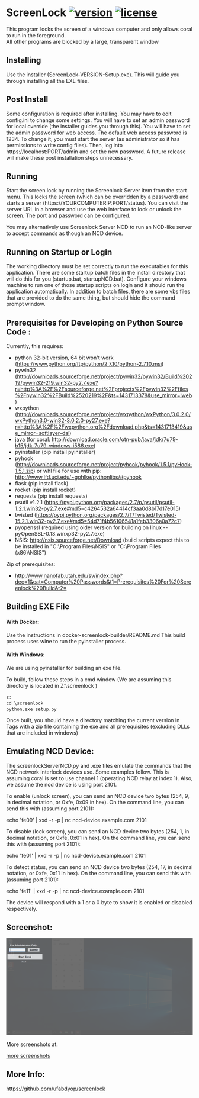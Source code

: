 # ScreenLock  [![version][version-badge]][CHANGELOG] [![license][license-badge]][LICENSE] 

This program locks the screen of a windows computer and only allows coral to run in the foreground.  
All other programs are blocked by a large, transparent window

## Installing
Use the installer (ScreenLock-VERSION-Setup.exe).  This will guide you through installing all the EXE files.

## Post Install
Some configuration is required after installing.  You may have to edit config.ini to change some settings.
You will have to set an admin password for local override (the installer guides you through this). You
will have to set the admin password for web access.  The default web access password is 1234.  To change it,
you must start the server (as administrator so it has permissions to write config files).  Then, log into
https://localhost:PORT/admin and set the new password.  A future release will make these post installation
steps unnecessary.

## Running
Start the screen lock by running the Screenlock Server item from the start menu.  This locks the screen
(which can be overridden by a password) and starts a server (https://YOURCOMPUTERIP:PORT/status).  You
can visit the server URL in a browser and use the web interface to lock or unlock the screen.  The port
and password can be configured.

You may alternatively use Screenlock Server NCD to run an NCD-like server to accept commands as though
an NCD device.

## Running on Startup or Login
The working directory must be set correctly to run the executables for this application.  There are
some startup batch files in the install directory that will do this for you (startup.bat, startupNCD.bat).
Configure your windows machine to run one of those startup scripts on login and it should run the 
application automatically.  In addition to batch files, there are some vbs files that are provided to 
do the same thing, but should hide the command prompt window.

## Prerequisites for Developing on Python Source Code :

Currently, this requires:

* python 32-bit version, 64 bit won't work (https://www.python.org/ftp/python/2.7.10/python-2.7.10.msi)
* pywin32 (http://downloads.sourceforge.net/project/pywin32/pywin32/Build%20219/pywin32-219.win32-py2.7.exe?r=http%3A%2F%2Fsourceforge.net%2Fprojects%2Fpywin32%2Ffiles%2Fpywin32%2FBuild%2520219%2F&ts=1431713378&use_mirror=iweb)
* wxpython (http://downloads.sourceforge.net/project/wxpython/wxPython/3.0.2.0/wxPython3.0-win32-3.0.2.0-py27.exe?r=http%3A%2F%2Fwxpython.org%2Fdownload.php&ts=1431713419&use_mirror=softlayer-dal)
* java (for coral: http://download.oracle.com/otn-pub/java/jdk/7u79-b15/jdk-7u79-windows-i586.exe)
* pyinstaller (pip install pyinstaller)
* pyhook (http://downloads.sourceforge.net/project/pyhook/pyhook/1.5.1/pyHook-1.5.1.zip) or whl file for use with pip: http://www.lfd.uci.edu/~gohlke/pythonlibs/#pyhook
* flask (pip install flask)
* rocket (pip install rocket)
* requests (pip install requests)
* psutil v1.2.1 (https://pypi.python.org/packages/2.7/p/psutil/psutil-1.2.1.win32-py2.7.exe#md5=c4264532a64414cf3aa0d8b17d17e015)
* twisted (https://pypi.python.org/packages/2.7/T/Twisted/Twisted-15.2.1.win32-py2.7.exe#md5=54d71f4b56106541a1feb3306a0a72c7)
* pyopenssl (required using older version for building on linux -- pyOpenSSL-0.13.winxp32-py2.7.exe)
* NSIS: http://nsis.sourceforge.net/Download (build scripts expect this to be installed in "C:\Program Files\NSIS" or "C:\Program Files (x86)\NSIS")

Zip of prerequisites:

* http://www.nanofab.utah.edu/sv/index.php?dec=1&cat=Computer%20Passwords&t1=Prerequisites%20For%20Screenlock%20Build&t2=

## Building EXE File

#### With Docker:

Use the instructions in docker-screenlock-builder/README.md
This build process uses wine to run the pyinstaller process.

#### With Windows:

We are using pyinstaller for building an exe file.

To build, follow these steps in a cmd window (We are assuming this directory is located in Z:\screenlock )

    z:
    cd \screenlock
    python.exe setup.py

Once built, you should have a directory matching the current version in Tags with a zip file containing the exe and all
prerequisites (excluding DLLs that are included in windows)


## Emulating NCD Device:
The screenlockServerNCD.py and .exe files emulate the commands that the NCD network interlock devices use.  Some examples
follow.  This is assuming coral is set to use channel 1 (operating NCD relay at index 1).  Also, we assume the ncd device
is using port 2101.

To enable (unlock screen), you can send an NCD device two bytes (254, 9, in decimal notation, or 0xfe, 0x09 in hex).  On the command line, you can send this with (assuming port 2101):

  echo 'fe09' | xxd -r -p | nc ncd-device.example.com 2101

To disable (lock screen), you can send an NCD device two bytes (254, 1, in decimal notation, or 0xfe, 0x01 in hex).  On the command line, you can send this with (assuming port 2101):

  echo 'fe01' | xxd -r -p | nc ncd-device.example.com 2101

To detect status, you can send an NCD device two bytes (254, 17, in decimal notation, or 0xfe, 0x11 in hex).  On the command line, you can send this with (assuming port 2101):

  echo 'fe11' | xxd -r -p | nc ncd-device.example.com 2101

The device will respond with a 1 or a 0 byte to show it is enabled or disabled respectively.

## Screenshot:
![Screenshot](screenshots/v11.png)

More screenshots at:

[more screenshots](https://github.com/ufabdyop/screenlock/blob/master/doc/screenshots/example.md "Examples") 

## More Info:
https://github.com/ufabdyop/screenlock



[CHANGELOG]: ./CHANGELOG.md
[LICENSE]: ./LICENSE
[version-badge]: https://img.shields.io/badge/Version-1.1.11-blue.svg
[license-badge]: https://img.shields.io/badge/License-MIT-blue.svg
